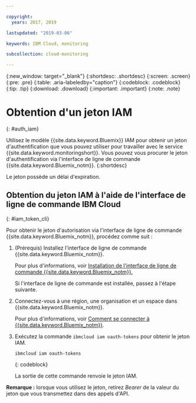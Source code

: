 ```yaml
---

copyright:
  years: 2017, 2019

lastupdated: "2019-03-06"

keywords: IBM Cloud, monitoring

subcollection: cloud-monitoring

---
```


{:new_window: target="_blank"}
{:shortdesc: .shortdesc}
{:screen: .screen}
{:pre: .pre}
{:table: .aria-labeledby="caption"}
{:codeblock: .codeblock}
{:tip: .tip}
{:download: .download}
{:important: .important}
{:note: .note}


# Obtention d'un jeton IAM
{: #auth_iam}

Utilisez le modèle {{site.data.keyword.Bluemix}} IAM pour obtenir un jeton d'authentification que vous pouvez utiliser pour travailler avec le service {{site.data.keyword.monitoringshort}}. Vous pouvez vous procurer le jeton d'authentification via l'interface de ligne de commande {{site.data.keyword.Bluemix_notm}}.
{:shortdesc}

Le jeton possède un délai d'expiration. 

## Obtention du jeton IAM à l'aide de l'interface de ligne de commande IBM Cloud 
{: #iam_token_cli}

Pour obtenir le jeton d'autorisation via l'interface de ligne de commande {{site.data.keyword.Bluemix_notm}}, procédez comme suit :

1. (Prérequis) Installez l'interface de ligne de commande {{site.data.keyword.Bluemix_notm}}.

   Pour plus d'informations, voir [Installation de l'interface de ligne de commande {{site.data.keyword.Bluemix_notm}}.](/docs/services/cloud-monitoring/qa?topic=cloud-monitoring-cli_qa#cli_qa)
   
   Si l'interface de ligne de commande est installée, passez à l'étape suivante.
    
2. Connectez-vous à une région, une organisation et un espace dans {{site.data.keyword.Bluemix_notm}}. 

    Pour plus d'informations, voir [Comment se connecter à {{site.data.keyword.Bluemix_notm}}](/docs/services/cloud-monitoring/qa?topic=cloud-monitoring-cli_qa#login).
	
3. Exécutez la commande `ibmcloud iam oauth-tokens` pour obtenir le jeton IAM.

    ```
	ibmcloud iam oauth-tokens
	```
	{: codeblock}
	
	La sortie de cette commande renvoie le jeton IAM.

**Remarque :** lorsque vous utilisez le jeton, retirez *Bearer* de la valeur du jeton que vous transmettez dans des appels d'API.
		



	

	
	
	
	
	
	
